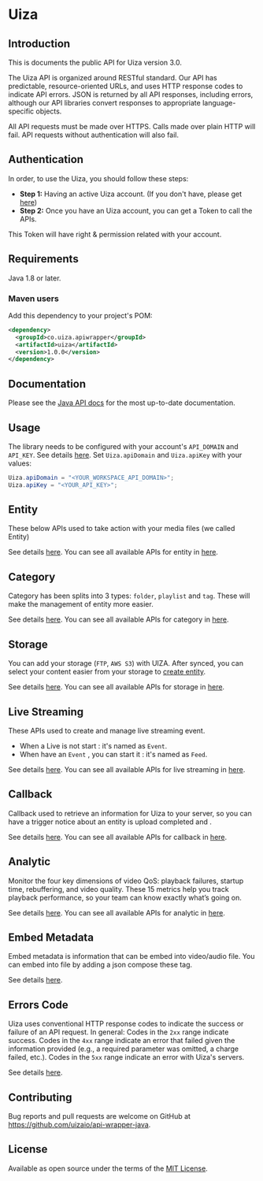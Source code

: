 # Uiza

## Introduction
This is documents the public API for Uiza version 3.0.

The Uiza API is organized around RESTful standard.
Our API has predictable, resource-oriented URLs, and uses HTTP response codes to indicate API errors.
JSON is returned by all API responses, including errors, although our API libraries convert responses to appropriate language-specific objects.

All API requests must be made over HTTPS. Calls made over plain HTTP will fail. API requests without authentication will also fail.

## Authentication
In order, to use the Uiza, you should follow these steps:

* **Step 1:** Having an active Uiza account. (If you don't have, please get [here](https://id.uiza.io/))
* **Step 2:** Once you have an Uiza account, you can get a Token to call the APIs.

This Token will have right & permission related with your account.

## Requirements

Java 1.8 or later.

### Maven users

Add this dependency to your project's POM:

```xml
<dependency>
  <groupId>co.uiza.apiwrapper</groupId>
  <artifactId>uiza</artifactId>
  <version>1.0.0</version>
</dependency>
```

## Documentation

Please see the [Java API docs](https://docs.uiza.io/) for the most up-to-date documentation.

## Usage
The library needs to be configured with your account's `API_DOMAIN` and `API_KEY`.
See details [here](https://docs.uiza.io/#authentication).
Set `Uiza.apiDomain` and `Uiza.apiKey` with your values:

```java
Uiza.apiDomain = "<YOUR_WORKSPACE_API_DOMAIN>";
Uiza.apiKey = "<YOUR_API_KEY>";
```

## Entity
These below APIs used to take action with your media files (we called Entity)

See details [here](https://docs.uiza.io/#video).
You can see all available APIs for entity in [here](https://github.com/uizaio/api-wrapper-java/blob/develop/doc/ENTITY.md).

## Category
Category has been splits into 3 types: `folder`, `playlist` and `tag`. These will make the management of entity more easier.

See details [here](https://docs.uiza.io/#category).
You can see all available APIs for category in [here](https://github.com/uizaio/api-wrapper-ruby/blob/develop/doc/CATEGORY.md).

## Storage
You can add your storage (`FTP`, `AWS S3`) with UIZA.
After synced, you can select your content easier from your storage to [create entity](https://docs.uiza.io/#create-entity).

See details [here](https://docs.uiza.io/#storage).
You can see all available APIs for storage in [here](https://github.com/uizaio/api-wrapper-ruby/blob/develop/doc/STORAGE.md).

## Live Streaming
These APIs used to create and manage live streaming event.
* When a Live is not start : it's named as `Event`.
* When have an `Event` , you can start it : it's named as `Feed`.

See details [here](https://docs.uiza.io/#live-streaming).
You can see all available APIs for live streaming in [here](https://github.com/uizaio/api-wrapper-ruby/blob/develop/doc/LIVE_STREAMING.md).

## Callback
Callback used to retrieve an information for Uiza to your server, so you can have a trigger notice about an entity is upload completed and .

See details [here](https://docs.uiza.io/#callback).
You can see all available APIs for callback in [here](https://github.com/uizaio/api-wrapper-ruby/blob/develop/doc/CALLBACK.md).

## Analytic
Monitor the four key dimensions of video QoS: playback failures, startup time, rebuffering, and video quality.
These 15 metrics help you track playback performance, so your team can know exactly what’s going on.

See details [here](https://docs.uiza.io/#analytic).
You can see all available APIs for analytic in [here](https://github.com/uizaio/api-wrapper-ruby/blob/develop/doc/ANALYTIC.md).

## Embed Metadata
Embed metadata is information that can be embed into video/audio file. You can embed into file by adding a json compose these tag.

See details [here](https://docs.uiza.io/#embed-metadata).

## Errors Code
Uiza uses conventional HTTP response codes to indicate the success or failure of an API request.
In general: Codes in the `2xx` range indicate success.
Codes in the `4xx` range indicate an error that failed given the information provided (e.g., a required parameter was omitted, a charge failed, etc.).
Codes in the `5xx` range indicate an error with Uiza's servers.

See details [here](https://github.com/uizaio/api-wrapper-ruby/blob/develop/doc/ERRORS_CODE.md).

## Contributing

Bug reports and pull requests are welcome on GitHub at https://github.com/uizaio/api-wrapper-java.

## License

Available as open source under the terms of the [MIT License](https://opensource.org/licenses/MIT).
